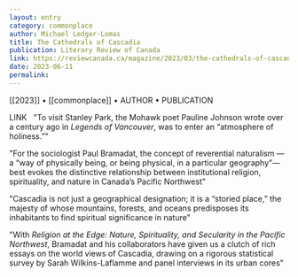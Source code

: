 ```yaml
---
layout: entry
category: commonplace
author: Michael Ledger-Lomas
title: The Cathedrals of Cascadia
publication: Literary Review of Canada
link: https://reviewcanada.ca/magazine/2023/03/the-cathedrals-of-cascadia/
date: 2023-06-11
permalink:
---
```


[[2023]] • [[commonplace]] • AUTHOR • PUBLICATION

LINK
 
"To visit Stanley Park, the Mohawk poet Pauline Johnson wrote over a century ago in *Legends of Vancouver*, was to enter an “atmosphere of holiness.”"

"For the sociologist Paul Bramadat, the concept of reverential naturalism — a “way of physically being, or being physical, in a particular geography”— best evokes the distinctive relationship between institutional religion, spirituality, and nature in Canada’s Pacific Northwest"

"Cascadia is not just a geographical designation; it is a “storied place,” the majesty of whose mountains, forests, and oceans predisposes its inhabitants to find spiritual significance in nature"

"With *Religion at the Edge: Nature, Spirituality, and Secularity in the Pacific Northwest*, Bramadat and his collaborators have given us a clutch of rich essays on the world views of Cascadia, drawing on a rigorous statistical survey by Sarah Wilkins-Laflamme and panel interviews in its urban cores"
